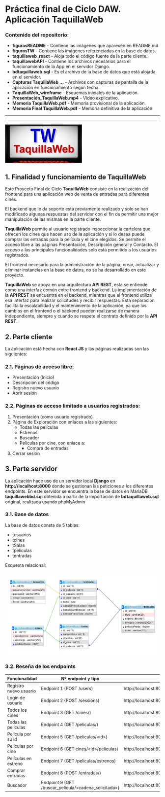 # Práctica final de Ciclo DAW. Aplicación TaquillaWeb

### Contenido del repositorio:
* **figurasREADME** - Contiene las imágenes que aparecen en README.md
* **figurasTW** - Contiene las imágenes referenciadas en la base de datos.
* **taquillaweb_react** - Aloja todo el código fuente de la parte cliente.
* **taquillawebAPI** - Contiene los archivos necesarios para el funcionamiento de la App en el servidor Django.
* **bdtaquillaweb.sql** - Es el archivo de la base de datos que está alojada en el servidor.
* **Capturas TaquillaWeb ...** - Archivos con capturas de pantalla de la aplicación en funcionamiento según fecha.
* **TaquillaWeb_wireframe** - Esquemas iniciales de la aplicación.
* **Presentación_TaquillaWeb.mp4** - Vídeo explicativo.
* **Memoria TaquillaWeb.pdf** - Memoria provisional de la aplicación.
* **Memoria Final TaquillaWeb.pdf** - Memoria definitiva de la aplicación. 
---
---


![Logo TaquillaWeb](figurasREADME/logoTW_250x125.jpg "Logo TaquillaWeb")

## 1. Finalidad y funcionamiento de TaquillaWeb

Este Proyecto Final de Ciclo **TaquillaWeb** consiste en la realización del frontend para una aplicación web
de venta de entradas para diferentes cines.

El backend que le da soporte está previamente realizado y solo se han modificado algunas respuestas del servidor con el fin de permitir una mejor manipulación de las mismas en la parte cliente.

**TaquillaWeb** permite al usuario registrado inspeccionar la cartelera que ofrecen los cines que hacen uso
de la aplicación y si lo desea puede comprar las entradas para la película y el cine elegidos.
Se permite el acceso libre a las páginas Presentación, Descripción general y Contacto. El acceso a las
principales funcionalidades solo está permitido a los usuarios registrados.

El frontend necesario para la administración de la página, crear, actualizar y eliminar instancias en la
base de datos, no se ha desarrollado en este proyecto.

**TaquillaWeb** se apoya en una arquitectura **API REST**, esta se entiende como una interfaz común entre
frontend y backend. La implementación de la **API REST** se encuentra en el backend, mientras que el
frontend utiliza esa interfaz para realizar solicitudes y recibir respuestas. Esta separación facilita la
escalabilidad y el mantenimiento de la aplicación, ya que los cambios en el frontend o el backend
pueden realizarse de manera independiente, siempre y cuando se respete el contrato definido por la **API
REST**.

## 2. Parte cliente

La aplicación está hecha con **React JS** y las páginas realizadas son las siguientes:

### 2.1. Páginas de acceso libre:
* Presentación (Inicio)
* Descripción del código
* Registro nuevo usuario
* Abrir sesión

### 2.2. Páginas de acceso limitado a usuarios registrados:
1. Presentación (como usuario registrado)
2. Página de Exploración con enlaces a las siguientes:
      * Todas las películas
      * Estrenos
      * Buscador
      * Películas por cine, con enlace a:
        * Compra de entradas
3. Cerrar sesión

## 3. Parte servidor

La aplicación hace uso de un servidor local **Django** en **http://localhost:8000** donde se gestionan las peticiones a los diferentes endpoints.
En este servidor se encuentra la base de datos en MariaDB **taquillawebbd.sql** obtenida a partir de la importación de **bdtaquillaweb.sql** original, realizada usando phpMyAdmin

### 3.1. Base de datos

La base de datos consta de 5 tablas:
* tusuarios
* tcines
* tSalas
* tpeliculas
* tentradas

Esquema relacional:

![Esquema relacional](figurasREADME/esquema_relacional.jpg "Esquema relacional")

### 3.2. Reseña de los endpoints

| Funcionalidad | Nº endpoint y tipo | Endpoint |
| -- | -- | -- |
| Registro nuevo usuario | Endpoint 1 (POST /users)                 | http://localhost:8000/users/ |
| Login de usuario       | Endpoint 2 (POST /sessions)              | http://localhost:8000/sessions/ |
| Todos los cines        | Endpoint 3 (GET /cines/)                 | http://localhost:8000/cines/ |
| Todas las películas    | Endpoint 4 (GET /peliculas/)             | http://localhost:8000/peliculas/ |
| Película por su id     | Endpoint 5 (GET /peliculas/\<id>)         | http://localhost:8000/peliculas/\<id> |
| Películas por cine     | Endpoint 6 (GET cines/\<id>/peliculas)    | http://localhost:8000/cine/\<id>/peliculas/ | 
| Películas en estreno   | Endpoint 7 (GET /peliculas/estrenos)     | http://localhost:8000/peliculas/estrenos/ |
| Comprar entradas       | Endpoint 8 (POST /entradas/)             | http://localhost:8000/entradas/ |
| Buscador               | Endpoint 9 (GET /buscar_pelicula/<cadena_solicitada>) | http://localhost:8000/buscar_pelicula/\<cadena_solicitada>/ |




